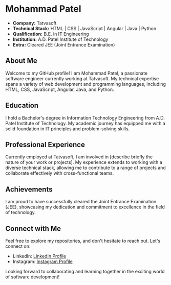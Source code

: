 # Mohammad Patel

- **Company:** Tatvasoft
- **Technical Stack:** HTML | CSS | JavaScript | Angular | Java | Python
- **Qualification:** B.E. in IT Engineering
- **Institution:** A.D. Patel Institute of Technology
- **Extra:** Cleared JEE (Joint Entrance Examination)

## About Me
Welcome to my GitHub profile! I am Mohammad Patel, a passionate software engineer currently working at Tatvasoft. My technical expertise spans a variety of web development and programming languages, including HTML, CSS, JavaScript, Angular, Java, and Python.

## Education
I hold a Bachelor's degree in Information Technology Engineering from A.D. Patel Institute of Technology. My academic journey has equipped me with a solid foundation in IT principles and problem-solving skills.

## Professional Experience
Currently employed at Tatvasoft, I am involved in [describe briefly the nature of your work or projects]. My experience extends to working with a diverse technical stack, allowing me to contribute to a range of projects and collaborate effectively with cross-functional teams.

## Achievements
I am proud to have successfully cleared the Joint Entrance Examination (JEE), showcasing my dedication and commitment to excellence in the field of technology.

## Connect with Me
Feel free to explore my repositories, and don't hesitate to reach out. Let's connect on:
- LinkedIn: [LinkedIn Profile](https://www.linkedin.com/in/mohammadpatel176)
- Instagram: [Instagram Profile](https://www.instagram.com/patelmohammad176/)

Looking forward to collaborating and learning together in the exciting world of software development!
